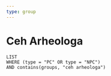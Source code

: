 ```yaml
---
type: group
---
```

# Ceh Arheologa

```dataview
LIST 
WHERE (type = "PC" OR type = "NPC")
AND contains(groups, "ceh arheologa")
```
